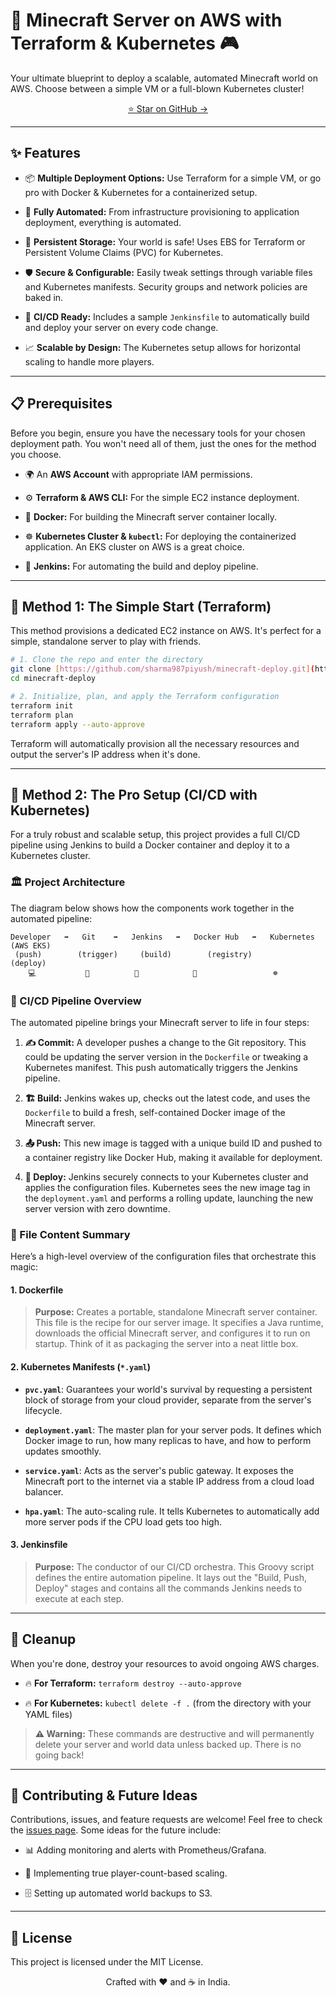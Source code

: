 # 🚀 Minecraft Server on AWS with Terraform & Kubernetes 🎮

Your ultimate blueprint to deploy a scalable, automated Minecraft world on AWS. Choose between a simple VM or a full-blown Kubernetes cluster!

<p align="center">
  <a href="https://github.com/sharma987piyush/minecraft-deploy.git" class="btn">
    ⭐ Star on GitHub &rarr;
  </a>
</p>

---

## ✨ Features

* 📦 **Multiple Deployment Options:** Use Terraform for a simple VM, or go pro with Docker & Kubernetes for a containerized setup.

* 🤖 **Fully Automated:** From infrastructure provisioning to application deployment, everything is automated.

* 💾 **Persistent Storage:** Your world is safe! Uses EBS for Terraform or Persistent Volume Claims (PVC) for Kubernetes.

* 🛡️ **Secure & Configurable:** Easily tweak settings through variable files and Kubernetes manifests. Security groups and network policies are baked in.

* 🚀 **CI/CD Ready:** Includes a sample `Jenkinsfile` to automatically build and deploy your server on every code change.

* 📈 **Scalable by Design:** The Kubernetes setup allows for horizontal scaling to handle more players.

---

## 📋 Prerequisites

Before you begin, ensure you have the necessary tools for your chosen deployment path. You won't need all of them, just the ones for the method you choose.

* 🌍 An **AWS Account** with appropriate IAM permissions.

* ⚙️ **Terraform & AWS CLI:** For the simple EC2 instance deployment.

* 🐳 **Docker:** For building the Minecraft server container locally.

* ☸️ **Kubernetes Cluster & `kubectl`:** For deploying the containerized application. An EKS cluster on AWS is a great choice.

* 🤵 **Jenkins:** For automating the build and deploy pipeline.

---

## 🚀 Method 1: The Simple Start (Terraform)

This method provisions a dedicated EC2 instance on AWS. It's perfect for a simple, standalone server to play with friends.

```bash
# 1. Clone the repo and enter the directory
git clone [https://github.com/sharma987piyush/minecraft-deploy.git](https://github.com/sharma987piyush/minecraft-deploy.git)
cd minecraft-deploy

# 2. Initialize, plan, and apply the Terraform configuration
terraform init
terraform plan
terraform apply --auto-approve
```

Terraform will automatically provision all the necessary resources and output the server's IP address when it's done.

---

## 🤖 Method 2: The Pro Setup (CI/CD with Kubernetes)

For a truly robust and scalable setup, this project provides a full CI/CD pipeline using Jenkins to build a Docker container and deploy it to a Kubernetes cluster.

### 🏛️ Project Architecture

The diagram below shows how the components work together in the automated pipeline:

```
Developer   ➡️   Git    ➡️   Jenkins   ➡️   Docker Hub   ➡️   Kubernetes (AWS EKS)
 (push)        (trigger)     (build)        (registry)         (deploy)
    💻           🌿          🤵            🐳                 ☸️
```

### 🔁 CI/CD Pipeline Overview

The automated pipeline brings your Minecraft server to life in four steps:

1.  **✍️ Commit:** A developer pushes a change to the Git repository. This could be updating the server version in the `Dockerfile` or tweaking a Kubernetes manifest. This push automatically triggers the Jenkins pipeline.

2.  **🏗️ Build:** Jenkins wakes up, checks out the latest code, and uses the `Dockerfile` to build a fresh, self-contained Docker image of the Minecraft server.

3.  **📤 Push:** This new image is tagged with a unique build ID and pushed to a container registry like Docker Hub, making it available for deployment.

4.  **🚀 Deploy:** Jenkins securely connects to your Kubernetes cluster and applies the configuration files. Kubernetes sees the new image tag in the `deployment.yaml` and performs a rolling update, launching the new server version with zero downtime.

### 📂 File Content Summary

Here’s a high-level overview of the configuration files that orchestrate this magic:

#### 1. Dockerfile

> **Purpose:** Creates a portable, standalone Minecraft server container.
> This file is the recipe for our server image. It specifies a Java runtime, downloads the official Minecraft server, and configures it to run on startup. Think of it as packaging the server into a neat little box.

#### 2. Kubernetes Manifests (`*.yaml`)

* **`pvc.yaml`**: Guarantees your world's survival by requesting a persistent block of storage from your cloud provider, separate from the server's lifecycle.

* **`deployment.yaml`**: The master plan for your server pods. It defines which Docker image to run, how many replicas to have, and how to perform updates smoothly.

* **`service.yaml`**: Acts as the server's public gateway. It exposes the Minecraft port to the internet via a stable IP address from a cloud load balancer.

* **`hpa.yaml`**: The auto-scaling rule. It tells Kubernetes to automatically add more server pods if the CPU load gets too high.

#### 3. Jenkinsfile

> **Purpose:** The conductor of our CI/CD orchestra.
> This Groovy script defines the entire automation pipeline. It lays out the "Build, Push, Deploy" stages and contains all the commands Jenkins needs to execute at each step.

---

## 🧹 Cleanup

When you're done, destroy your resources to avoid ongoing AWS charges.

* 🔥 **For Terraform:** `terraform destroy --auto-approve`

* 🔥 **For Kubernetes:** `kubectl delete -f .` (from the directory with your YAML files)

> **⚠️ Warning:** These commands are destructive and will permanently delete your server and world data unless backed up. There is no going back!

---

## 🤝 Contributing & Future Ideas

Contributions, issues, and feature requests are welcome! Feel free to check the [issues page](https://github.com/sharma987piyush/minecraft-deploy/issues). Some ideas for the future include:

* 📊 Adding monitoring and alerts with Prometheus/Grafana.

* 🤖 Implementing true player-count-based scaling.

* 🗄️ Setting up automated world backups to S3.

---

## 📜 License

This project is licensed under the MIT License.

<p align="center">
  Crafted with ❤️ and ☕ in India.
</p>
